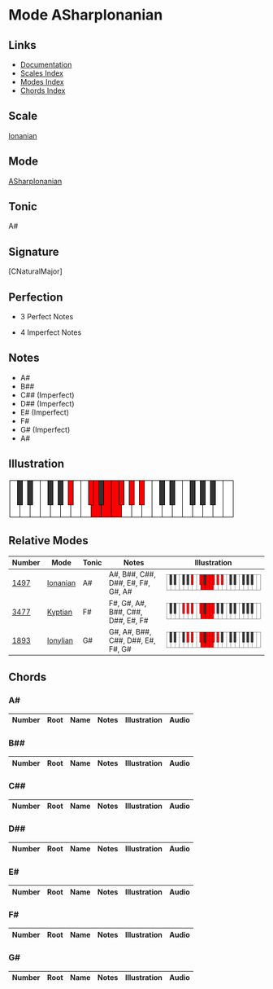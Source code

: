 # Mode ASharpIonanian

## Links

- [Documentation](index.md)
- [Scales Index](Scales.md)
- [Modes Index](Modes.md)
- [Chords Index](Chords.md)

## Scale

[Ionanian](ScaleIonanian.md)

## Mode

[ASharpIonanian](ModeASharpIonanian.md)

## Tonic

A#

## Signature

[CNaturalMajor]

## Perfection

 - 3 Perfect Notes

 - 4 Imperfect Notes

## Notes

- A#
- B##
- C## (Imperfect)
- D## (Imperfect)
- E# (Imperfect)
- F#
- G# (Imperfect)
- A#

## Illustration

![ASharpIonanian](ModeASharpIonanian.png)

## Relative Modes

| Number | Mode | Tonic | Notes | Illustration |
|--------|------|-------|-------|--------------|
| [1497](https://ianring.com/musictheory/scales/1497) | [Ionanian](ModeIonanian.md) | A# | A#, B##, C##, D##, E#, F#, G#, A# | ![ASharpIonanian](ModeASharpIonanian.png) |
| [3477](https://ianring.com/musictheory/scales/3477) | [Kyptian](ModeKyptian.md) | F# | F#, G#, A#, B##, C##, D##, E#, F# | ![FSharpKyptian](ModeFSharpKyptian.png) |
| [1893](https://ianring.com/musictheory/scales/1893) | [Ionylian](ModeIonylian.md) | G# | G#, A#, B##, C##, D##, E#, F#, G# | ![GSharpIonylian](ModeGSharpIonylian.png) |

## Chords

### A#

| Number | Root | Name | Notes | Illustration | Audio |
|--------|------|------|-------|--------------|-------|

### B##

| Number | Root | Name | Notes | Illustration | Audio |
|--------|------|------|-------|--------------|-------|

### C##

| Number | Root | Name | Notes | Illustration | Audio |
|--------|------|------|-------|--------------|-------|

### D##

| Number | Root | Name | Notes | Illustration | Audio |
|--------|------|------|-------|--------------|-------|

### E#

| Number | Root | Name | Notes | Illustration | Audio |
|--------|------|------|-------|--------------|-------|

### F#

| Number | Root | Name | Notes | Illustration | Audio |
|--------|------|------|-------|--------------|-------|

### G#

| Number | Root | Name | Notes | Illustration | Audio |
|--------|------|------|-------|--------------|-------|

